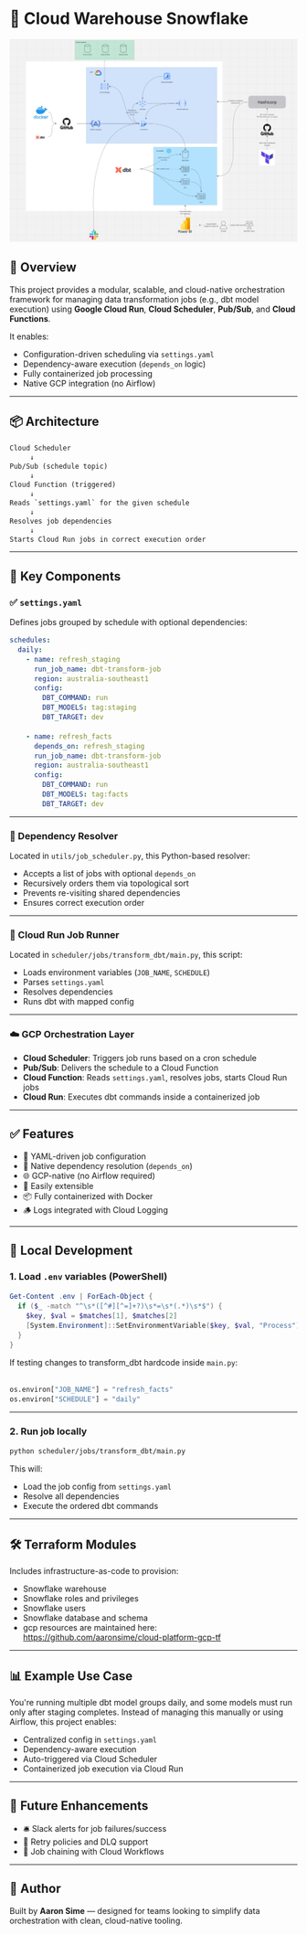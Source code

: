 # 🧱 Cloud Warehouse Snowflake

![High Level Architecture](./visual_architecture.jpg)

## 🚀 Overview

This project provides a modular, scalable, and cloud-native orchestration framework for managing data transformation jobs (e.g., dbt model execution) using **Google Cloud Run**, **Cloud Scheduler**, **Pub/Sub**, and **Cloud Functions**.

It enables:
- Configuration-driven scheduling via `settings.yaml`
- Dependency-aware execution (`depends_on` logic)
- Fully containerized job processing
- Native GCP integration (no Airflow)

---

## 📦 Architecture

```
Cloud Scheduler
     ↓
Pub/Sub (schedule topic)
     ↓
Cloud Function (triggered)
     ↓
Reads `settings.yaml` for the given schedule
     ↓
Resolves job dependencies
     ↓
Starts Cloud Run jobs in correct execution order
```

---

## 💠 Key Components

### ✅ `settings.yaml`

Defines jobs grouped by schedule with optional dependencies:

```yaml
schedules:
  daily:
    - name: refresh_staging
      run_job_name: dbt-transform-job
      region: australia-southeast1
      config:
        DBT_COMMAND: run
        DBT_MODELS: tag:staging
        DBT_TARGET: dev

    - name: refresh_facts
      depends_on: refresh_staging
      run_job_name: dbt-transform-job
      region: australia-southeast1
      config:
        DBT_COMMAND: run
        DBT_MODELS: tag:facts
        DBT_TARGET: dev
```

---

### 🧠 Dependency Resolver

Located in `utils/job_scheduler.py`, this Python-based resolver:
- Accepts a list of jobs with optional `depends_on`
- Recursively orders them via topological sort
- Prevents re-visiting shared dependencies
- Ensures correct execution order

---

### 🐍 Cloud Run Job Runner

Located in `scheduler/jobs/transform_dbt/main.py`, this script:
- Loads environment variables (`JOB_NAME`, `SCHEDULE`)
- Parses `settings.yaml`
- Resolves dependencies
- Runs dbt with mapped config

---

### ☁️ GCP Orchestration Layer

- **Cloud Scheduler**: Triggers job runs based on a cron schedule
- **Pub/Sub**: Delivers the schedule to a Cloud Function
- **Cloud Function**: Reads `settings.yaml`, resolves jobs, starts Cloud Run jobs
- **Cloud Run**: Executes dbt commands inside a containerized job

---

## ✅ Features

- 📄 YAML-driven job configuration
- 🔗 Native dependency resolution (`depends_on`)
- 🌐 GCP-native (no Airflow required)
- 🔧 Easily extensible
- 📦 Fully containerized with Docker
- 🪵 Logs integrated with Cloud Logging

---

## 🧪 Local Development

### 1. Load `.env` variables (PowerShell)

```powershell
Get-Content .env | ForEach-Object {
  if ($_ -match "^\s*([^#][^=]+?)\s*=\s*(.*)\s*$") {
    $key, $val = $matches[1], $matches[2]
    [System.Environment]::SetEnvironmentVariable($key, $val, "Process")
  }
}
```

If testing changes to transform_dbt hardcode inside `main.py`:

```python

os.environ["JOB_NAME"] = "refresh_facts"
os.environ["SCHEDULE"] = "daily"

```

---

### 2. Run job locally

```bash
python scheduler/jobs/transform_dbt/main.py
```

This will:
- Load the job config from `settings.yaml`
- Resolve all dependencies
- Execute the ordered dbt commands


---

## 🛠 Terraform Modules

Includes infrastructure-as-code to provision:

- Snowflake warehouse
- Snowflake roles and privileges
- Snowflake users
- Snowflake database and schema
- gcp resources are maintained here: https://github.com/aaronsime/cloud-platform-gcp-tf

---

## 📊 Example Use Case

You're running multiple dbt model groups daily, and some models must run only after staging completes. Instead of managing this manually or using Airflow, this project enables:

- Centralized config in `settings.yaml`
- Dependency-aware execution
- Auto-triggered via Cloud Scheduler
- Containerized job execution via Cloud Run

---

## 🔮 Future Enhancements

- 🛎 Slack alerts for job failures/success
- 🔁 Retry policies and DLQ support
- 🔗 Job chaining with Cloud Workflows

---

## 👤 Author

Built by **Aaron Sime** — designed for teams looking to simplify data orchestration with clean, cloud-native tooling.
